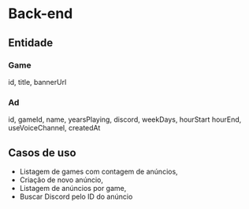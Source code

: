 # Back-end

## Entidade

### Game

id,
title,
bannerUrl

### Ad

id,
gameId,
name,
yearsPlaying,
discord,
weekDays,
hourStart
hourEnd,
useVoiceChannel,
createdAt

## Casos de uso

- Listagem de games com contagem de anúncios,
- Criação de novo anúncio,
- Listagem de anúncios por game,
- Buscar Discord pelo ID do anúncio
